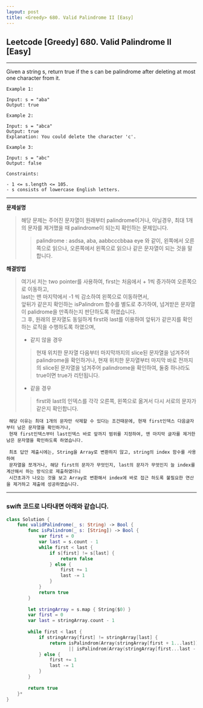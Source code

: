 ```yaml
---
layout: post
title: <Greedy> 680. Valid Palindrome II [Easy]
---
```



## Leetcode [Greedy] 680. Valid Palindrome II [Easy]
---
Given a string s, return true if the s can be palindrome after deleting at most one character from it.

 
```
Example 1:   

Input: s = "aba"
Output: true  
```
```
Example 2:   

Input: s = "abca"
Output: true
Explanation: You could delete the character 'c'.
 ```
```
Example 3:   

Input: s = "abc"
Output: false
 ```
```
Constraints:

- 1 <= s.length <= 105.  
- s consists of lowercase English letters.    
```
---   
 
**문제설명** 
> 해당 문제는 주어진 문자열이 원래부터  palindrome이거나, 아닐경우, 최대 1개의 문자를 제거했을 때 palindrome이 되는지 확인하는 문제입니다.   
> > palindrome : asdsa, aba, aabbcccbbaa eye 와 같이, 왼쪽에서 오른쪽으로 읽으나, 오른쪽에서 왼쪽으로 읽으나 같은 문자열이 되는 것을 말합니다.   

    
    
 **해결방법**   
> 여기서 저는 two pointer를 사용하여,  first는 처음에서 + 1씩 증가하여 오른쪽으로 이동하고,    
> last는 맨 마지막에서 -1 씩 감소하여 왼쪽으로 이동하면서,   
> 앞뒤가 같은지 확인하는 isPalindrom 함수를 별도로 추가하여, 넘겨받은 문자열이 palidrome을 만족하는지 판단하도록 하였습니다.   
> 그 후, 원래의 문자열도 동일하게 first와 last를 이용하여 앞뒤가 같은지를 확인하는 로직을 수행하도록 하였으며,   
> * 같지 않을 경우   
 > > 현재 위치한 문자열 다음부터 마지막까지의 slice된 문자열을 넘겨주어 palindrome을 확인하거나, 
 > > 현재 위치한 문자열부터 마지막 바로 전까지의 slice된 문자열을 넘겨주어 palindrome을 확인하여, 둘중 하나라도 true이면 true가 리턴됩니다.
> * 같을 경우
 > > first와 last의 인덱스를 각각 오른쪽, 왼쪽으로 옮겨서 다시 서로의 문자가 같은지 확인합니다.
 
```
 해당 이유는 최대 1개의 문자만 삭제할 수 있다는 조건때문에, 현재 first인덱스 다음글자부터 남은 문자열을 확인하거나,    
 현재 first인덱스부터 last인덱스 바로 앞까지 범위를 지정하여, 맨 마지막 글자를 제거한 남은 문자열을 확인하도록 하였습니다.   
 ```
 
 
```
 최초 답안 제출시에는, String을 Array로 변환하지 않고, string의 index 함수를 사용하여    
 문자열을 쪼개거나, 해당 first의 문자가 무엇인지, last의 문자가 무엇인지 늘 index를 계산해서 하는 방식으로 제출하였더니    
 시간초과가 나오는 것을 보고 Array로 변환해서 index에 바로 접근 하도록 불필요한 연산을 제거하고 제출에 성공하였습니다.   
 ```
 
---   

### swift 코드로 나타내면 아래와 같습니다.

~~~swift
class Solution {
    func validPalindrome(_ s: String) -> Bool {
        func isPalindrom(_ s: [String]) -> Bool {
            var first = 0
            var last = s.count - 1
            while first < last {
                if s[first] != s[last] {
                    return false
                } else {
                    first += 1
                    last -= 1
                }
            }
            return true
        }
        
        let stringArray = s.map { String($0) }
        var first = 0
        var last = stringArray.count - 1
        
        while first < last {
            if stringArray[first] != stringArray[last] {
                return isPalindrom(Array(stringArray[first + 1...last])) 
                       || isPalindrom(Array(stringArray[first...last - 1]))
            } else {
                first += 1
                last -= 1
            }
        }
        
        return true
    }*
}
~~~
<script src="https://utteranc.es/client.js"
        repo="aske0115/blog-comments"
        issue-term="pathname"
        label="utterences"
        theme="github-light"
        crossorigin="anonymous"
        async>
</script>
